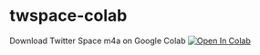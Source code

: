 # twspace-colab
Download Twitter Space m4a on Google Colab
[![Open In Colab](https://colab.research.google.com/assets/colab-badge.svg)](https://colab.research.google.com/github/Buddha7771/twspace-colab/blob/main/twspace_colab.ipynb)


